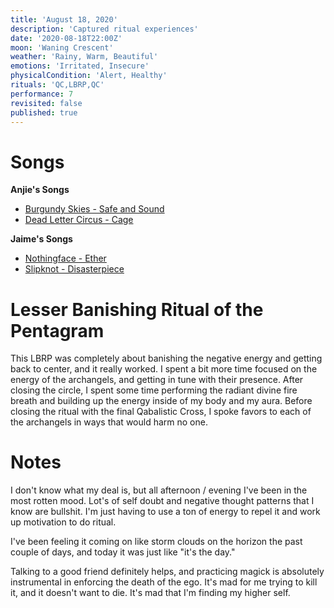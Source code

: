 ```yaml
---
title: 'August 18, 2020'
description: 'Captured ritual experiences'
date: '2020-08-18T22:00Z'
moon: 'Waning Crescent'
weather: 'Rainy, Warm, Beautiful'
emotions: 'Irritated, Insecure'
physicalCondition: 'Alert, Healthy'
rituals: 'QC,LBRP,QC'
performance: 7
revisited: false
published: true
---
```


# Songs

**Anjie's Songs**  

* [Burgundy Skies - Safe and Sound](https://open.spotify.com/track/61nBe7BiDRiwqSNZfAjswA?si=xfddbteXQOGXlWOOYmVGIA)
* [Dead Letter Circus - Cage](https://open.spotify.com/track/0gZEU2jYDh7dfCqhQCu6Wj?si=24pGpj1rRJ2Jh1J8TnzqTQ)

**Jaime's Songs**

* [Nothingface - Ether](https://open.spotify.com/track/1pWXyAXV1suOBcsdvMjQOq?si=ilYAIagbQwSa8wGEJyhFgw)
* [Slipknot - Disasterpiece](https://open.spotify.com/track/0KtLQRXqcP9qFgxpk4vuiB?si=it8ljCFjT8-tOC6AjdsO3Q)

# Lesser Banishing Ritual of the Pentagram

This LBRP was completely about banishing the negative energy and getting back to center, and it really worked. I spent a bit more time focused on the energy of the archangels, and getting in tune with their presence. After closing the circle, I spent some time performing the radiant divine fire breath and building up the energy inside of my body and my aura. Before closing the ritual with the final Qabalistic Cross, I spoke favors to each of the archangels in ways that would harm no one.

# Notes

I don't know what my deal is, but all afternoon / evening I've been in the most rotten mood. Lot's of self doubt and negative thought patterns that I know are bullshit. I'm just having to use a ton of energy to repel it and work up motivation to do ritual.

I've been feeling it coming on like storm clouds on the horizon the past couple of days, and today it was just like "it's the day."

Talking to a good friend definitely helps, and practicing magick is absolutely instrumental in enforcing the death of the ego. It's mad for me trying to kill it, and it doesn't want to die. It's mad that I'm finding my higher self.
